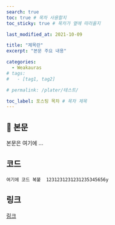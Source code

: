 ```yaml
---
search: true
toc: true # 목차 사용할지
toc_sticky: true # 목차가 옆에 따라올지

last_modified_at: 2021-10-09

title: "제목란"
excerpt: "본문 주요 내용"

categories:
  - Weakauras
# tags:
#   - [tag1, tag2]

# permalink: /plater/테스트/

toc_label: 포스팅 목차 # 목차 제목
---
```


## 🦥 본문

본문은 여기에 ...


## 코드
```  
여기에 코드 복붙  1231231231231235345656y
```  

## 링크
[링크](https://community.algolia.com/jekyll-algolia/options.html)